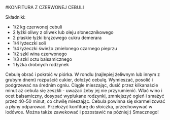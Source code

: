 #KONFITURA Z CZERWONEJ CEBULI

Składniki:

* 1/2 kg czerwonej cebuli
* 2 łyżki oliwy z oliwek lub oleju słonecznikowego
* 2 płaskie łyżki brązowego cukru demerara
* 1/4 łyżeczki soli
* 1/4 łyżeczki świeżo zmielonego czarnego pieprzu
* 1/2 szkl wina czerwonego
* 1/3 szkl octu balsamicznego
* 1 łyżka drobnych rodzynek

Cebulę obrać i pokroić w piórka.
W rondlu (najlepiej żeliwnym lub innym z grubym dnem)  rozpuścić cukier, dołożyć cebulę.  Wymieszać, posolić i podgrzewać na średnim ogniu.  Ciągle mieszając, dusić przez kilkanaście minut aż cebula się zeszkli - uważać żeby jej nie przyrumienić.
Wlać wino i ocet balsamiczny, dosypać wypłukane rodzynki, zmniejszyć ogień i smażyć przez 40-50 minut, co chwilę mieszając.  Cebula powinna się skarmelizować a płyny odparować. 
Przełożyć konfiturę do słoiczka, przechowywać w lodówce.  Można także zawekować i pozostawić na później:)
Smacznego!